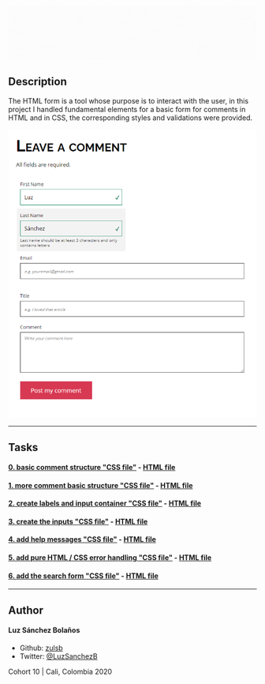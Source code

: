 ![Banner](./images/banner-forms.gif)
## Description

The HTML form is a tool whose purpose is to interact with the user, in this project I handled fundamental elements for a basic form for comments in HTML and in CSS, the corresponding styles and validations were provided.

<p align="center">
<img src="./images/final.png">
</p>

---
## Tasks
#### [0. basic comment structure "CSS file"](./01-styles.css) - [HTML file](./01-article.html)
#### [1. more comment basic structure "CSS file"](./02-styles.css) - [HTML file](./02-article.html)
#### [2. create labels and input container "CSS file"](./03-styles.css) - [HTML file](./03-article.html)
#### [3. create the inputs "CSS file"](./04-styles.css) - [HTML file](./04-article.html)
#### [4. add help messages "CSS file"](./05-styles.css) - [HTML file](./05-article.html)
#### [5. add pure HTML / CSS error handling "CSS file"](./06-styles.css) - [HTML file](./06-article.html)
#### [6. add the search form "CSS file"](./07-styles.css) - [HTML file](./07-article.html)

---

## Author
#### Luz Sánchez Bolaños
- Github: [zulsb](https://github.com/zulsb)
- Twitter: [@LuzSanchezB](https://twitter.com/LuzSanchezB)

Cohort 10 |
Cali, Colombia 2020